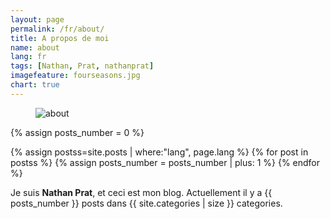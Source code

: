 ```yaml
---
layout: page
permalink: /fr/about/
title: A propos de moi
name: about
lang: fr
tags: [Nathan, Prat, nathanprat]
imagefeature: fourseasons.jpg
chart: true
---
```

<figure>
  <img src="{{ site.url }}/images/about/cover-about.jpg" alt="about">
</figure>

{% assign posts_number = 0 %}

{% assign postss=site.posts | where:"lang", page.lang %}
{% for post in postss %}
    {% assign posts_number = posts_number | plus: 1 %}
{% endfor %}


Je suis **Nathan Prat**, et ceci est mon blog. Actuellement il y a {{ posts_number }} posts dans {{ site.categories | size }} categories.
